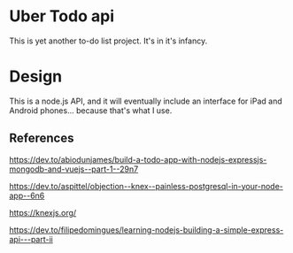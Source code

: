# Uber Todo api

This is yet another to-do list project. It's in it's infancy.

# Design

This is a node.js API, and it will eventually include an interface for iPad and Android phones... because that's what I use.

## References

https://dev.to/abiodunjames/build-a-todo-app-with-nodejs-expressjs-mongodb-and-vuejs--part-1--29n7

https://dev.to/aspittel/objection--knex--painless-postgresql-in-your-node-app--6n6

https://knexjs.org/

https://dev.to/filipedomingues/learning-nodejs-building-a-simple-express-api---part-ii
